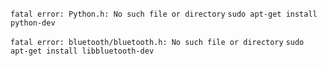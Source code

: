 `fatal error: Python.h: No such file or directory`
`sudo apt-get install python-dev`

`fatal error: bluetooth/bluetooth.h: No such file or directory`
`sudo apt-get install libbluetooth-dev`
